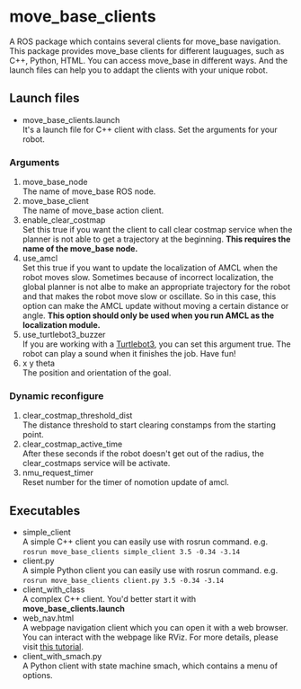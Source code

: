 # move_base_clients
A ROS package which contains several clients for move_base navigation.  
This package provides move_base clients for different lauguages, such as C++, Python, HTML. You can access move_base in different ways. And the launch files can help you to addapt the clients with your unique robot.  
## Launch files
* move_base_clients.launch  
It's a launch file for C++ client with class. Set the arguments for your robot.  
### Arguments
1. move_base_node  
The name of move_base ROS node.
2. move_base_client  
The name of move_base action client.  
3. enable_clear_costmap  
Set this true if you want the client to call clear costmap service when the planner is not able to get a trajectory at the beginning. **This requires the name of the move_base node.**  
4. use_amcl  
Set this true if you want to update the localization of AMCL when the robot moves slow. Sometimes because of incorrect localization, the global planner is not albe to make an appropriate trajectory for the robot and that makes the robot move slow or oscillate. So in this case, this option can make the AMCL update without moving a certain distance or angle. **This option should only be used when you run AMCL as the localization module.**  
5. use_turtlebot3_buzzer  
If you are working with a [Turtlebot3](http://emanual.robotis.com/docs/en/platform/turtlebot3/overview/), you can set this argument true. The robot can play a sound when it finishes the job. Have fun!  
6. x y theta  
The position and orientation of the goal.  
### Dynamic reconfigure
1. clear_costmap_threshold_dist  
The distance threshold to start clearing constamps from the starting point.  
2. clear_costmap_active_time  
After these seconds if the robot doesn't get out of the radius, the clear_costmaps service will be activate.  
3. nmu_request_timer  
Reset number for the timer of nomotion update of amcl.  
## Executables
* simple_client  
A simple C++ client you can easily use with rosrun command. e.g.  
`rosrun move_base_clients simple_client 3.5 -0.34 -3.14`
* client.py  
A simple Python client you can easily use with rosrun command. e.g.  
`rosrun move_base_clients client.py 3.5 -0.34 -3.14`
* client_with_class  
A complex C++ client. You'd better start it with **move_base_clients.launch** 
* web_nav.html  
A webpage navigation client which you can open it with a web browser. You can interact with the webpage like RViz. For more details, please visit [this tutorial](http://wiki.ros.org/nav2djs/Tutorials/CreatingABasicNav2DWidget).  
* client_with_smach.py  
A Python client with state machine smach, which contains a menu of options.  
